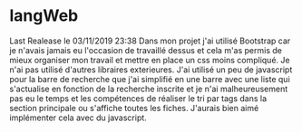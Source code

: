 # langWeb
Last Realease le 03/11/2019 23:38
Dans mon projet j'ai utilisé Bootstrap car je n'avais jamais eu l'occasion de travaillé dessus et cela m'as permis de mieux organiser 
mon travail et mettre en place un css moins compliqué.
Je n'ai pas utilisé d'autres libraires exterieures.
J'ai utilisé un peu de javascript pour la barre de recherche que j'ai simplifié en une barre avec une liste qui s'actualise
en fonction de la recherche inscrite et je n'ai malheureusement pas eu le temps et les compétences de réaliser le tri par tags dans la 
section principale ou s'affiche toutes les fiches.
J'aurais bien aimé implémenter cela avec du javascript.
